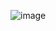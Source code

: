 ![image](https://github.com/rahul4code/swiggy_clone/assets/42863919/d2c78130-7b49-4c71-b5d7-962d3a160a9f)
